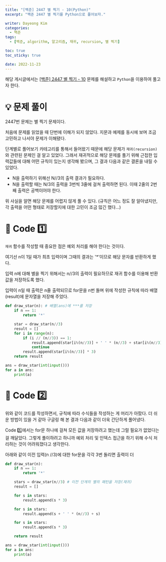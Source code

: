 ```yaml
---
title: "[백준] 2447 별 찍기 - 10(Python)"
excerpt: "백준 2447 별 찍기를 Python으로 풀어보자."

writer: Dayeong Kim
categories:
  - 백준
tags:
  - [백준, algorithm, 알고리즘, 재귀, recursion, 별 찍기]

toc: true
toc_sticky: true

date: 2022-11-23
---
```


해당 게시글에서는 [[백준] 2447 별 찍기 - 10](https://www.acmicpc.net/problem/2447) 문제를 해설하고 `Python`을 이용하여 풀고자 한다.

# 💡 문제 풀이

2447번 문제는 별 찍기 문제이다.

처음에 문제를 읽었을 때 단번에 이해가 되지 않았다. 지문과 예제를 동시에 보며 조금 고민하고 나서야 문제가 이해됐다.

단계별로 풀어보기 카테고리를 통해서 들어왔기 때문에 해당 문제가 `재귀(recursion)`와 관련된 문제인 걸 알고 있었다. 그래서 재귀적으로 해당 문제를 풀기 위해 근접한 입력값들에 대해 어떤 규칙이 있는지 생각해 봤으며, 그 결과 다음과 같은 결론을 내릴 수 있었다. 

- N을 출력하기 위해선 N//3의 출력 결과가 필요하다.
- N을 출력할 때는 N/3의 출력을 3번씩 3줄에 걸쳐 출력하면 된다. 이때 2줄의 2번째 출력은 공백이어야 한다.

위 사실을 알면 해당 문제를 어렵지 않게 풀 수 있다. (규칙은 어느 정도 잘 알아냈지만, 각 출력을 어떤 형태로 저장할지에 대한 고민이 조금 많긴 했다...)


# 📂 Code 1️⃣ 
`재귀` 함수를 작성할 때 중요한 점은 예외 처리를 해야 한다는 것이다.

여기선 n이 1일 때가 최초 입력이며 그때의 결과는 '*'이므로 해당 문자를 반환하게 했다.

입력 n에 대해 별을 찍기 위해서는 n//3의 출력이 필요하므로 재귀 함수를 이용해 반환값을 저장하도록 했다.

입력이 n일 때 출력은 n줄 출력되므로 for문을 n번 돌며 위에 작성한 규칙에 따라 배열(result)에 문자열을 저장해 주었다.

```python
def draw_star(n): # 배열(ans)에 ***를 저장
    if n == 1:
        return '*'

    star = draw_star(n//3)
    result = []
    for i in range(n):
        if (i // (n//3)) == 1:
            result.append(star[i%(n//3)] + ' ' * (n//3) + star[i%(n//3)])
            continue
        result.append(star[i%(n//3)] * 3)
    return result

ans = draw_star(int(input()))
for a in ans:
    print(a)
```

# 📂 Code 2️⃣ 
위와 같이 코드를 작성하면서, 규칙에 따라 수식들을 작성하는 게 머리가 아팠다. 더 쉬운 방법이 있을 거 같아 구글링 해 본 결과 다음과 같이 더욱 간단하게 풀어냈다.

Code 1️⃣에서는 for문 하나에 걸쳐 모든 값을 저장하려고 했는데 그럴 필요가 없었다는 걸 깨달았다. 그렇게 풀이하려고 하니까 예외 처리 및 인덱스 접근을 하기 위해 수식 처리하는 것이 어려워졌다고 생각한다.

아래와 같이 이전 입력(n //3)에 대한 for문을 각각 3번 돌리면 출력이 더

```python
def draw_star(n):
    if n == 1:
        return '*'

    stars = draw_star(n//3) # 이전 단계의 별의 패턴을 저장(재귀)
    result = []

    for s in stars:
        result.append(s * 3)

    for s in stars:
        result.append(s + ' ' * (n//3) + s)

    for s in stars:
        result.append(s * 3)

    return result

ans = draw_star(int(input()))
for a in ans:
    print(a)
```
